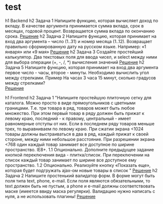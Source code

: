 # test
h1 Backend
h2 Задача 1
Напишите функцию, которая вычисляет доход по вкладу. В качестве аргумента принимается сумма вклада, срок в месяцах, годовой процент. Возвращается сумма вклада по окончанию срока. 
[Решение](https://github.com/luchnikovdenis/test/tree/master/backend/1.1)
h2 Задача 2 
Напишите функцию, которая принимает на вход два аргумента – число (1..31) и номер месяца (1..12). Возвращает правильно сформированную дату на русском языке. Например: «1 января» или «9 мая» 
[Решение](https://github.com/luchnikovdenis/test/tree/master/backend/1.2)
h2 Задача 3 
Создайте простейший калькулятор. Два текстовых поля для ввода чисел, и select между ними для выбора операции (+, -, /, *) вычисления значений 
[Решение](https://github.com/luchnikovdenis/test/tree/master/backend/1.3)
h2 Задача 5 
Напишите функцию, которая принимает на вход два аргумента первое число - часы, второе - минуты. Необходимо вычислить угол между стрелками. Пример На часах 3 часа 15 минут, сколько градусов между стрелками?  
[Решение](https://github.com/luchnikovdenis/test/tree/master/backend/1.5)

h1 Frontend
h2 Задача 1
"Напишите простейшую плиточную сетку для каталога. Можно просто в виде прямоугольников с цветными границами. Т.е. три товара в ряд, товаров может быть любое множество. При этом первый товар в ряду должен быть прижат к левому краю, последний - к правому, центральный - имеет равномерные отступы от них. Если в последнем ряду товаров меньше трех, то выравниваем по левому краю. При сжатии экрана <1024 товары должны выстраиваться в два в ряд, каждый прижат к своей стороне, между ними небольшое расстояние. При разрешении экрана <768 один каждый товар занимает все доступное по ширине пространство. IE8+. 
1.1 Опционально. Дополните предыдущее задание кнопкой переключения вида - плитка/список. При переключении на список каждый товар занимает по ширине все доступное ему пространство. 
1.2 Опционально. Реализуйте кнопку «Показать еще», которая будет подгружать ajax-ом новые товары в список "
[Решение](https://github.com/luchnikovdenis/test/tree/master/frontend/1.1)
h2 Задача 2
Напишите простенький валидатор форм. В форме могут быть поля типа text, phone, e-mail. Если поля являются обязательными, то text должен быть не пустым, а phone и e-mail должны соответствовать маске (имеется ввиду маска регулярки). Валидацию нужно написать с нуля, а не использовать плагины! 
[Решение](https://github.com/luchnikovdenis/test/tree/master/frontend/1.2)


